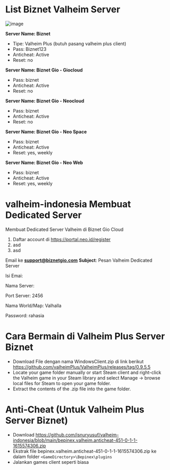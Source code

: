 # List Biznet Valheim Server
![image](https://user-images.githubusercontent.com/5492467/111425151-4e2c5500-8725-11eb-9fe2-575d644017da.png)

**Server Name: Biznet**
- Tipe: Valheim Plus (butuh pasang valheim plus client)
- Pass: Biznet123
- Anticheat: Active
- Reset: no

**Server Name: Biznet Gio - Giocloud**
- Pass: biznet
- Anticheat: Active
- Reset: no

**Server Name: Biznet Gio - Neocloud**
- Pass: biznet
- Anticheat: Active
- Reset: no

**Server Name: Biznet Gio - Neo Space**
- Pass: biznet
- Anticheat: Active
- Reset: yes, weekly

**Server Name: Biznet Gio - Neo Web**
- Pass: biznet
- Anticheat: Active
- Reset: yes, weekly



# valheim-indonesia Membuat Dedicated Server
Membuat Dedicated Server Valheim di Biznet Gio Cloud

1. Daftar account di https://portal.neo.id/register
2. asd
3. asd



Email ke **support@biznetgio.com**
**Subject**: Pesan Valheim Dedicated Server

Isi Emai: 

Nama Server:

Port Server: 2456

Nama World/Map: Valhalla

Password: rahasia

# Cara Bermain di Valheim Plus Server Biznet
- Download File dengan nama  WindowsClient.zip di link berikut https://github.com/valheimPlus/ValheimPlus/releases/tag/0.9.5.5
- Locate your game folder manually or start Steam client and right-click the Valheim game in your Steam library and select Manage -> browse local files for Steam to open your game folder.
- Extract the contents of the .zip file into the game folder.


# Anti-Cheat (Untuk Valheim Plus Server Biznet)
- Download https://github.com/isnuryusuf/valheim-indonesia/blob/main/bepinex.valheim.anticheat-451-0-1-1-1615574306.zip
- Ekstrak file bepinex.valheim.anticheat-451-0-1-1-1615574306.zip ke dalam folder `<GameDirectory>\Bepinex\plugins`
- Jalankan games client seperti biasa
